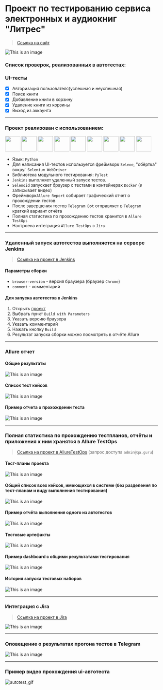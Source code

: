 # Проект по тестированию сервиса электронных и аудиокниг "Литрес"

> [Ссылка на сайт](https://www.litres.ru)

![This is an image](media/images/litres_main_page.png)

### Список проверок, реализованных в автотестах:

### UI-тесты
- [x] Авторизация пользователя(успешная и неуспешная)
- [x] Поиск книги
- [x] Добавление книги в корзину
- [x] Удаление книги из корзины
- [x] Выход из аккаунта

----
### Проект реализован с использованием:
<img src="media/icons/python-original.svg" width="50"> <img src="media/icons/pytest.png" width="50"> <img src="media/icons/selene.png" width="50"> <img src="media/icons/selenoid.png" width="50"> <img src="media/icons/jenkins.png" width="50"> <img src="media/icons/allure_report.png" width="50"> <img src="media/icons/allure_testops.png" width="50"> <img src="media/icons/jira.png" width="50"> <img src="media/icons/tg.png" width="50">

- Язык: `Python`
- Для написания UI-тестов используется фреймворк `Selene`, "обёртка" вокруг `Selenium WebDriver`
- Библиотека модульного тестирования: `PyTest`
- `Jenkins` выполняет удаленный запуск тестов.
- `Selenoid` запускает браузер с тестами в контейнерах `Docker` (и записывает видео)
- Фреймворк`Allure Report` собирает графический отчет о прохождении тестов
- После завершения тестов `Telegram Bot` отправляет в `Telegram` краткий вариант отчёта
- Полная статистика по прохождению тестов хранится в `Allure TestOps`
- Настроена интеграция `Allure TestOps` с `Jira`

----
### Удаленный запуск автотестов выполняется на сервере Jenkins
> [Ссылка на проект в Jenkins](https://jenkins.autotests.cloud/job/litres_autotest_project/)

#### Параметры сборки

- `browser-version` - версия браузера (браузер `Chrome`)
- `comment` - комментарий


#### Для запуска автотестов в Jenkins

1. Открыть [проект](https://jenkins.autotests.cloud/job/litres_autotest_project/)
2. Выбрать пункт `Build with Parameters`
3. Указать версию браузера
4. Указать комментарий
5. Нажать кнопку `Build`
6. Результат запуска сборки можно посмотреть в отчёте Allure

----
### Allure отчет


#### Общие результаты
![This is an image](media/images/allure_report_overview.png)
#### Список тест кейсов
![This is an image](media/images/allure_report.png)
#### Пример отчета о прохождении теста
![This is an image](media/images/example_test_ui_allure.png)

----
### Полная статистика по прохождению тестпланов, отчёты и приложения к ним хранятся в Allure TestOps
> [Ссылка на проект в AllureTestOps](https://allure.autotests.cloud/project/3942/dashboards) (запрос доступа `admin@qa.guru`)

#### Тест-планы проекта
![This is an image](media/images/allure_TestOps_test_plans.png)

#### Общий список всех кейсов, имеющихся в системе (без разделения по тест-планам и виду выполнения тестирования)
![This is an image](media/images/allure_TestOps_test_cases.png)

#### Пример отчёта выполнения одного из автотестов
![This is an image](media/images/example_autotests_allure_TestOps.png)

#### Тестовые артефакты
![This is an image](media/images/allure_TestOps_attachment.png)

#### Пример dashboard с общими результатами тестирования
![This is an image](media/images/allure_TestOps_dashboard.png)

#### История запуска тестовых наборов
![This is an image](media/images/allure_TestOps_launches.png)

----
### Интеграция с Jira
> [Ссылка на проект в Jira](https://jira.autotests.cloud/browse/HOMEWORK-1045)

![This is an image](media/images/jira.png)

----
### Оповещение о результатах прогона тестов в Telegram
![This is an image](media/images/tg_notification.png)

----
### Пример видео прохождения ui-автотеста
![autotest_gif](media/images/autotest.gif)
